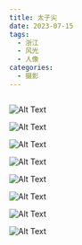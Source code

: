```yaml
---
title: 太子尖
date: 2023-07-15
tags:
  - 浙江
  - 风光
  - 人像
categories:
  - 摄影
---
```


<img src="https://blog-1321452376.cos.ap-shanghai.myqcloud.com/%E6%91%84%E5%BD%B1%2F%E5%A4%AA%E5%AD%90%E5%B0%96%2Fhaou-00779.jpg" alt="">

<!-- more -->

![Alt Text](https://blog-1321452376.cos.ap-shanghai.myqcloud.com/%E6%91%84%E5%BD%B1%2F%E5%A4%AA%E5%AD%90%E5%B0%96%2Fhaou-00756.jpg)

![Alt Text](https://blog-1321452376.cos.ap-shanghai.myqcloud.com/%E6%91%84%E5%BD%B1%2F%E5%A4%AA%E5%AD%90%E5%B0%96%2Fhaou-00798.jpg)

![Alt Text](https://blog-1321452376.cos.ap-shanghai.myqcloud.com/%E6%91%84%E5%BD%B1%2F%E5%A4%AA%E5%AD%90%E5%B0%96%2Fhaou-00799.jpg)

![Alt Text](https://blog-1321452376.cos.ap-shanghai.myqcloud.com/%E6%91%84%E5%BD%B1%2F%E5%A4%AA%E5%AD%90%E5%B0%96%2Fhaou-00938.jpg)

![Alt Text](https://blog-1321452376.cos.ap-shanghai.myqcloud.com/%E6%91%84%E5%BD%B1%2F%E5%A4%AA%E5%AD%90%E5%B0%96%2Fhaou-00960.jpg)

![Alt Text](https://blog-1321452376.cos.ap-shanghai.myqcloud.com/%E6%91%84%E5%BD%B1%2F%E5%A4%AA%E5%AD%90%E5%B0%96%2Fhaou-1001085.jpg)

![Alt Text](https://blog-1321452376.cos.ap-shanghai.myqcloud.com/%E6%91%84%E5%BD%B1%2F%E5%A4%AA%E5%AD%90%E5%B0%96%2Fhaou-1001178.jpg)

![Alt Text](https://blog-1321452376.cos.ap-shanghai.myqcloud.com/%E6%91%84%E5%BD%B1%2F%E5%A4%AA%E5%AD%90%E5%B0%96%2Fhaou-1011789.jpg)
